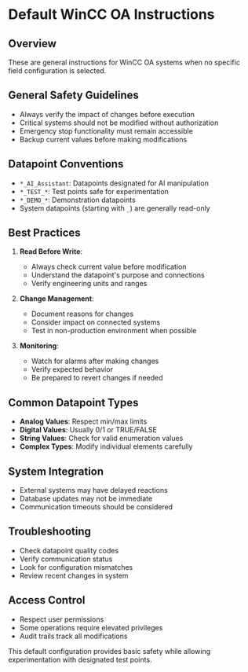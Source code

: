 # Default WinCC OA Instructions

## Overview
These are general instructions for WinCC OA systems when no specific field configuration is selected.

## General Safety Guidelines
- Always verify the impact of changes before execution
- Critical systems should not be modified without authorization
- Emergency stop functionality must remain accessible
- Backup current values before making modifications

## Datapoint Conventions
- `*_AI_Assistant`: Datapoints designated for AI manipulation
- `*_TEST_*`: Test points safe for experimentation
- `*_DEMO_*`: Demonstration datapoints
- System datapoints (starting with `_`) are generally read-only

## Best Practices
1. **Read Before Write**:
   - Always check current value before modification
   - Understand the datapoint's purpose and connections
   - Verify engineering units and ranges

2. **Change Management**:
   - Document reasons for changes
   - Consider impact on connected systems
   - Test in non-production environment when possible

3. **Monitoring**:
   - Watch for alarms after making changes
   - Verify expected behavior
   - Be prepared to revert changes if needed

## Common Datapoint Types
- **Analog Values**: Respect min/max limits
- **Digital Values**: Usually 0/1 or TRUE/FALSE
- **String Values**: Check for valid enumeration values
- **Complex Types**: Modify individual elements carefully

## System Integration
- External systems may have delayed reactions
- Database updates may not be immediate
- Communication timeouts should be considered

## Troubleshooting
- Check datapoint quality codes
- Verify communication status
- Look for configuration mismatches
- Review recent changes in system

## Access Control
- Respect user permissions
- Some operations require elevated privileges
- Audit trails track all modifications

This default configuration provides basic safety while allowing experimentation with designated test points.